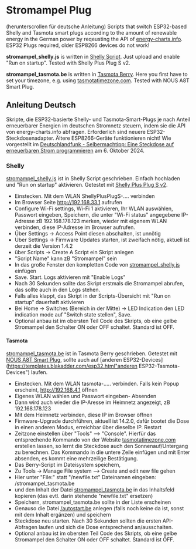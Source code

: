 # **Stromampel Plug** 
(herunterscrollen für deutsche Anleitung)
Scripts that switch ESP32-based Shelly and Tasmota smart plugs according to the amount of renewable energy in the German power by reqeusting the API of [energy-charts.info](https://energy-charts.info/charts/consumption_advice/chart.htm?l=de&c=DE). ESP32 Plugs required, older ESP8266 devices do not work!

**stromampel_shelly.js** is written in [Shelly Script](https://shelly-api-docs.shelly.cloud/gen2/Scripts/Tutorial/). Just upload and enable "Run on startup". Tested with Shelly Plus Plug S v2.

**stromampel_tasmota.be** is written in [Tasmota Berry](https://tasmota.github.io/docs/Berry/). Here you first have to set your timezone, e.g. using [tasmotatimezone.com](https://tasmotatimezone.com). Tested with NOUS A8T Smart Plug.

## Anleitung Deutsch
Skripte, die ESP32-basierte Shelly- und Tasmota-Smart-Plugs je nach Anteil erneuerbarer Energien im deutschen Stromnetz steuern, indem sie die API von energy-charts.info abfragen. Erforderlich sind neuere ESP32-Steckdosenadapter. Ältere ESP8266-Geräte funktionieren nicht! Wie vorgestellt im [Deutschlandfunk - Selbermachtipp: Eine Steckdose auf erneuerbaren Strom programmieren](https://share.deutschlandradio.de/dlf-audiothek-audio-teilen.html?audio_id=dira_DLF_62eb00f2) am 6. Oktober 2024.

### Shelly
[stromampel_shelly.js](https://raw.githubusercontent.com/netzbasteln/stromampel-plug/main/Shelly/stromampel_shelly.js "stromampel_shelly.js") ist in Shelly Script geschrieben. Einfach hochladen und "Run on startup" aktivieren. Getestet mit [Shelly Plus Plug S v2](https://preisvergleich.heise.de/?fs=Shelly+Plus+Plug+S&hloc=at&hloc=de "Shelly Plus Plug S v2").

- Einstecken. Mit dem WLAN ShellyPlusPlugS-.... verbinden
- Im Browser Seite http://192.168.33.1 aufrufen
- Configure Wi-Fi settings, Wi-Fi 1 aktivieren, Ihr WLAN auswählen, Passwort eingeben, Speichern, die unter "Wi-Fi status" angegebene IP-Adresse zB 192.168.178.123 merken, wieder mit eigenem WLAN verbinden, diese IP-Adresse im Browser aufrufen.
- Über Settings -> Access Point diesen abschalten, ist unnötig
- Über Settings -> Firmware Updates starten, ist zweifach nötig, aktuell ist derzeit die Version 1.4.2
- über Scripts -> Create A Script ein Skript anlegen
- "Script Name" kann zB "Stromampel" sein
- In das große Fenster den kompletten Code von [stromampel_shelly.js](https://raw.githubusercontent.com/netzbasteln/stromampel-plug/main/Shelly/stromampel_shelly.js "stromampel_shelly.js") einfügen
- Save. Start. Logs aktivieren mit "Enable Logs"
- Nach 30 Sekunden sollte das Skript erstmals die Stromampel abrufen, das sollte auch in den Logs stehen. 
- Falls alles klappt, das Skript in der Scripts-Übersicht mit "Run on startup" dauerhaft aktivieren
- Bei Home -> Switches (Bereich in der Mitte) -> LED Indication den LED indication mode auf "Switch state stellen", Save.
- Optional anbau ist im obersten Teil Code des Skripts, ob eine gelbe Stromampel den Schalter ON oder OFF schaltet. Standard ist OFF.
 
#### Tasmota
[stromampel_tasmota.be](https://raw.githubusercontent.com/netzbasteln/stromampel-plug/main/Tasmota/stromampel_tasmota.be "stromampel_tasmota.be")  ist in Tasmota Berry geschrieben. Getestet mit [NOUS A8T Smart Plug](https://preisvergleich.heise.de/nous-smart-wifi-a8t-a3292043.html "NOUS A8T Smart Plug."), sollte auch auf [anderen ESP32-Devices](https://templates.blakadder.com/esp32.html"anderen ESP32-Tasmota-Devices") laufen.

- Einstecken. Mit dem WLAN tasmota-..... verbinden. Falls kein Popup erscheint, http://192.168.4.1 öffnen
- Eigenes WLAN wählen und Passwort eingeben- Absenden
- Dann wird auch wieder die IP-Aresse im Heimnetz angezeigt, zB 192.168.178.123 
- Mit dem Heimnetz verbinden, diese IP im Browser öffnen
- Firmware-Upgrade durchführen, aktuell ist 14.2.0, dafür bootet die Dose in einen anderen Modus, erreichbar über dieselbe IP. Restart
- Zeitzone einstellen über "Tools" –> "Console". Hierfür das entsprechende Kommando von der Website [tasmotatimezone.com](https://tasmotatimezone.com "tasmotatimezone.com") erstellen lassen, so lernt die Steckdose auch den Sonnenauf/Untergang zu berechnen. Das Kommando in die untere Zeile einfügen und mit Enter absenden, es kommt eine mehrzeilige Bestätigung.
- Das Berry-Script im Dateisystem speichern, 
- Zu Tools -> Manage File system –> Create and edit new file gehen
- Hier unter "File:" statt "/newfile.txt" Dateinamen eingeben: /stromampel_tasmota.be
- und den Inhalt der Datei [stromampel_tasmota.be](https://raw.githubusercontent.com/netzbasteln/stromampel-plug/main/Tasmota/stromampel_tasmota.be "stromampel_tasmota.be") in das Inhaltsfeld kopieren (das evtl. darin stehende "newfile.txt" ersetzen) 
- Speichern, stromampel_tasmota.be sollte in der Liste erscheinen
- Genauso die Datei [/autostart.be](https://raw.githubusercontent.com/netzbasteln/stromampel-plug/main/Tasmota/autoexec.be "/autostart.be") anlegen (falls noch keine da ist, sonst mit dem Inhalt ergänzen) und speichern
- Steckdose neu starten. Nach 30 Sekunden sollten die ersten API-Abfragen laufen und sich die Dose entsprechend an/ausschalten.
- Optional anbau ist im obersten Teil Code des Skripts, ob eine gelbe Stromampel den Schalter ON oder OFF schaltet. Standard ist OFF.
